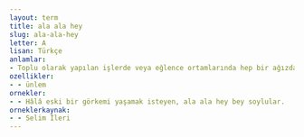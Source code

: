```yaml
---
layout: term
title: ala ala hey
slug: ala-ala-hey
letter: A
lisan: Türkçe
anlamlar:
- Toplu olarak yapılan işlerde veya eğlence ortamlarında hep bir ağızdan yüksek sesle söylenen bir söz
ozellikler:
- - ünlem
ornekler:
- - Hâlâ eski bir görkemi yaşamak isteyen, ala ala hey bey soylular.
orneklerkaynak:
- - Selim İleri
---
```

